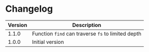 # Changelog

| Version | Description |
| ------- | ----------- |
| 1.1.0 | Function `find` can traverse `fs` to limited depth |
| 1.0.0 | Initial version |
